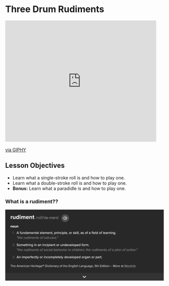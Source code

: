 # Three Drum Rudiments

<iframe src="https://giphy.com/embed/Qw5jac4hmEsY8" width="480" height="386" frameBorder="0" class="giphy-embed" allowFullScreen></iframe><p><a href="https://giphy.com/gifs/reactiongifs-Qw5jac4hmEsY8">via GIPHY</a></p>

## Lesson Objectives

- Learn what a single-stroke roll is and how to play one.
- Learn what a double-stroke roll is and how to play one.
- **Bonus:** Learn what a paradidle is and how to play one.

### What is a rudiment??

![Rudiment definition](images/rudiment-definition.png)

